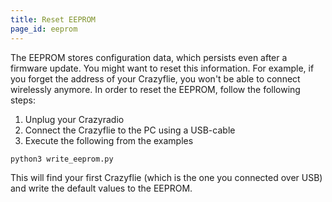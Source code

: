 ```yaml
---
title: Reset EEPROM
page_id: eeprom 
---
```




The EEPROM stores configuration data, which persists even after a
firmware update. You might want to reset this information. For example,
if you forget the address of your Crazyflie, you won\'t be able to
connect wirelessly anymore. In order to reset the EEPROM, follow the
following steps:

1.  Unplug your Crazyradio
2.  Connect the Crazyflie to the PC using a USB-cable
3.  Execute the following from the examples

<!-- -->

    python3 write_eeprom.py

This will find your first Crazyflie (which is the one you connected over
USB) and write the default values to the EEPROM.
